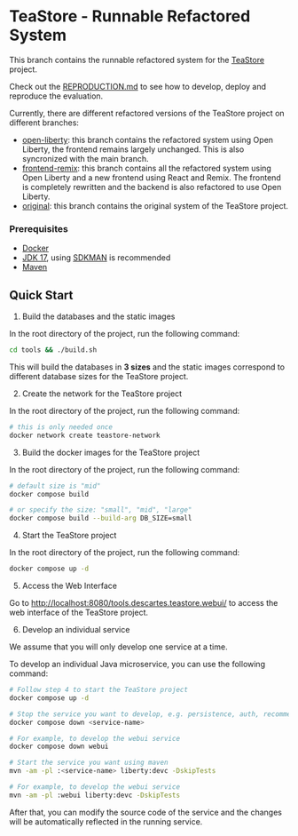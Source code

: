 # TeaStore - Runnable Refactored System

This branch contains the runnable refactored system for the [TeaStore](https://github.com/DescartesResearch/TeaStore) project.

Check out the [REPRODUCTION.md](/REPRODUCTION.md) to see how to develop, deploy and reproduce the evaluation.

Currently, there are different refactored versions of the TeaStore project on different branches:

- [open-liberty](https://github.com/mactavishz/Teastore/tree/open-liberty): this branch contains the refactored system using Open Liberty, the frontend remains largely unchanged. This is also syncronized with the main branch.
- [frontend-remix](https://github.com/mactavishz/Teastore/tree/frontend-remix): this branch contains all the refactored system using Open Liberty and a new frontend using React and Remix. The frontend is completely rewritten and the backend is also refactored to use Open Liberty.
- [original](https://github.com/mactavishz/Teastore/tree/original): this branch contains the original system of the TeaStore project.


### Prerequisites

- [Docker](https://docs.docker.com/get-docker/)
- [JDK 17](https://openjdk.org/projects/jdk/17), using [SDKMAN](https://sdkman.io/) is recommended
- [Maven](https://maven.apache.org/download.cgi)

## Quick Start

1. Build the databases and the static images

In the root directory of the project, run the following command:

```bash
cd tools && ./build.sh
```

This will build the databases in **3 sizes** and the static images correspond to different database sizes for the TeaStore project.

2. Create the network for the TeaStore project

In the root directory of the project, run the following command:

```bash
# this is only needed once
docker network create teastore-network
```

3. Build the docker images for the TeaStore project

In the root directory of the project, run the following command:

```bash
# default size is "mid"
docker compose build

# or specify the size: "small", "mid", "large"
docker compose build --build-arg DB_SIZE=small
```

4. Start the TeaStore project

In the root directory of the project, run the following command:

```bash
docker compose up -d
```

5. Access the Web Interface

Go to [http://localhost:8080/tools.descartes.teastore.webui/](http://localhost:8080/tools.descartes.teastore.webui/) to access the web interface of the TeaStore project.

6. Develop an individual service

We assume that you will only develop one service at a time.

To develop an individual Java microservice, you can use the following command:

```bash
# Follow step 4 to start the TeaStore project
docker compose up -d

# Stop the service you want to develop, e.g. persistence, auth, recommender, webui
docker compose down <service-name>

# For example, to develop the webui service
docker compose down webui

# Start the service you want using maven
mvn -am -pl :<service-name> liberty:devc -DskipTests

# For example, to develop the webui service
mvn -am -pl :webui liberty:devc -DskipTests
```

After that, you can modify the source code of the service and the changes will be automatically reflected in the running service.

